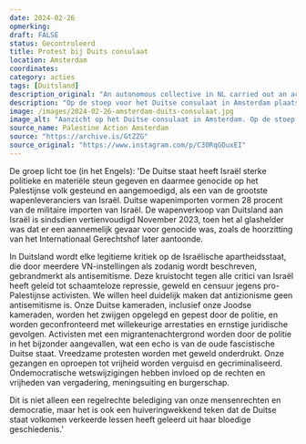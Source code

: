 ```yaml
---
date: 2024-02-26
opmerking: 
draft: FALSE
status: Gecontroleerd
title: Protest bij Duits consulaat
location: Amsterdam
coordinates: 
category: acties
tags: [Duitsland]
description_original: "An autonomous collective in NL carried out an action at the German consulate in Amsterdam: , , We are deeply concerned with, and in strong opposition to, the German state authoritarianism that has blatantly resurfaced since the latest genocidal assault on Gaza began., , On Monday Feb 26, we acted to visually represent the immense suffering that the German state has caused to the Palestinians by placing depictions of the martyrs they helped murder, on their doorstep. Through this action, we want to unequivocally condemn Germany’s complicity in genocides past and present, whilst also highlighting that this is the THIRD genocide that Germany is either actively perpetrating or complicit in since the 20th century., , The German state has shown strong political & material support to Israel,  thereby aiding and abetting genocide against the Palestinian people, as one of the largest arms suppliers of Israel. German weapon imports make up 28 per cent of Israel’s military imports. Germany’s arms sales to Israel have increased tenfold since Nov 2023, when it was already crystal clear that there was a plausible danger of genocide, as the ICJ hearing later demonstrated., , In Germany, any legitimate criticism of the Israeli apartheid state, described as such by multiple UN institutions, is branded as anti-semitism. This crusade against all critics of Israel has resulted in brazen repression, violence, and censorship towards pro-Palestinian activists. We want to make it very clear that anti-zionism is not anti-semitism. Our German comrades, including our Jewish comrades, are silenced and bullied by the police, facing arbitrary arrests and serious legal consequences. Activists with migrant backgrounds are especially targeted by the police, echoing the old fascist German state. Peaceful protests are violently cracked down. Our chants and calls for freedom are vilified and criminalised. Undemocratic legislative changes affect the rights and freedoms of assembly, speech and citizenship., , This is not only a clear affront to our human rights and democracy, but it is also a chilling indication that the German state has learned the entirely wrong lessons from their bloody history."
description: "Op de stoep voor het Duitse consulaat in Amsterdam plaatst een autonome groep beelden van de Palestijnse martelaren die Duitsland heeft helpen vermoorden. Met deze actie veroordeelt de groep de medeplichtigheid van Duitsland aan genocides in het verleden en heden. Op enkele van de lichamen staat (in het Duits) 'Nooit meer is nu. Nooit meer voor iedereen'. Ook ligt er op de grond een spandoek met de tekst (in het Engels) 'Duitsland: oude gewoontes raak je maar lastig kwijt. Bevrijd Palestina'."
image: /images/2024-02-26-amsterdam-duits-consulaat.jpg
image_alt: "Aanzicht op het Duitse consulaat in Amsterdam. Op de stoep voor het gebouw liggen verschillende figuren die de indruk geven van bloedige lichamen in lijkzakken gewikkeld. Ook ligt er op de grond een spandoek met de tekst (in het Engels) 'Duitsland: oude gewoontes raak je maar lastig kwijt. Bevrijd Palestina'."
source_name: Palestine Action Amsterdam
source: "https://archive.is/GtZZG"
source_original: "https://www.instagram.com/p/C30RqGOuxEI"
---
```

De groep licht toe (in het Engels): 'De Duitse staat heeft Israël sterke politieke en materiële steun gegeven en daarmee genocide op het Palestijnse volk gesteund en aangemoedigd, als een van de grootste wapenleveranciers van Israël. Duitse wapenimporten vormen 28 procent van de militaire importen van Israël. De wapenverkoop van Duitsland aan Israël is sindsdien vertienvoudigd November 2023, toen het al glashelder was dat er een aannemelijk gevaar voor genocide was, zoals de hoorzitting van het Internationaal Gerechtshof later aantoonde.

In Duitsland wordt elke legitieme kritiek op de Israëlische apartheidsstaat, die door meerdere VN-instellingen als zodanig wordt beschreven, gebrandmerkt als antisemitisme. Deze kruistocht tegen alle critici van Israël heeft geleid tot schaamteloze repressie, geweld en censuur jegens pro-Palestijnse activisten. We willen heel duidelijk maken dat antizionisme geen antisemitisme is. Onze Duitse kameraden, inclusief onze Joodse kameraden, worden het zwijgen opgelegd en gepest door de politie, en worden geconfronteerd met willekeurige arrestaties en ernstige juridische gevolgen. Activisten met een migrantenachtergrond worden door de politie in het bijzonder aangevallen, wat een echo is van de oude fascistische Duitse staat. Vreedzame protesten worden met geweld onderdrukt. Onze gezangen en oproepen tot vrijheid worden verguisd en gecriminaliseerd. Ondemocratische wetswijzigingen hebben invloed op de rechten en vrijheden van vergadering, meningsuiting en burgerschap.

Dit is niet alleen een regelrechte belediging van onze mensenrechten en democratie, maar het is ook een huiveringwekkend teken dat de Duitse staat volkomen verkeerde lessen heeft geleerd uit haar bloedige geschiedenis.'